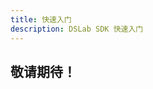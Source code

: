 ```yaml
---
title: 快速入门
description: DSLab SDK 快速入门
---
```


## 敬请期待！

<!-- :::tip 快速入门
本例通过打开 DSLab 案例，修改参数，执行时序潮流计算，获取结果。帮助用户快速使用 **DSLab SDK** 。
::: -->

